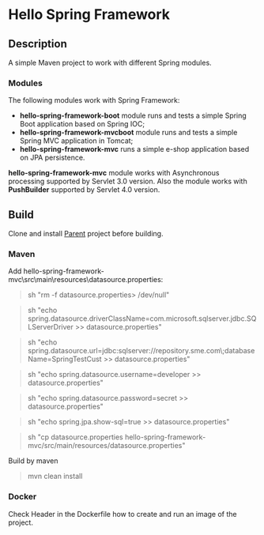 # Hello Spring Framework


## Description
A simple Maven project to work with different Spring modules.


### Modules

The following modules work with Spring Framework:
- **hello-spring-framework-boot** module runs and tests a simple Spring Boot application based on Spring IOC;
- **hello-spring-framework-mvcboot** module runs and tests a simple Spring MVC application in Tomcat;
- **hello-spring-framework-mvc** runs a simple e-shop application based on JPA persistence.

**hello-spring-framework-mvc** module works with Asynchronous processing supported by Servlet 3.0 version.
Also the module works with **PushBuilder** supported by Servlet 4.0 version.

## Build

Clone and install <a href="https://github.com/StepanMelnik/Parent.git">Parent</a> project before building.

### Maven

Add hello-spring-framework-mvc\src\main\resources\datasource.properties:

> sh "rm -f datasource.properties> /dev/null"

> sh "echo spring.datasource.driverClassName=com.microsoft.sqlserver.jdbc.SQLServerDriver >> datasource.properties"

> sh "echo spring.datasource.url=jdbc:sqlserver://repository.sme.com\\;databaseName=SpringTestCust >> datasource.properties"

> sh "echo spring.datasource.username=developer >> datasource.properties"

> sh "echo spring.datasource.password=secret >> datasource.properties"

> sh "echo spring.jpa.show-sql=true >> datasource.properties"

> sh "cp datasource.properties hello-spring-framework-mvc/src/main/resources/datasource.properties"

Build by maven

> mvn clean install

### Docker
Check Header in the Dockerfile how to create and run an image of the project.
